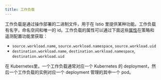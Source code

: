 ```yaml
---
title: 工作负载
---
```

工作负载是通过操作部署的二进制文件，用于在 Istio 里提供某种功能。工作负载有名字，命名空间和唯一的 id。工作负载的属性可以通过下面这些[属性](#%E5%B1%9E%E6%80%A7)在策略和遥测配置功能里获取：

* `source.workload.name`, `source.workload.namespace`, `source.workload.uid`
* `destination.workload.name`, `destination.workload.namespace`, `destination.workload.uid`

在 Kubernetes里，一个工作负载通常对应一个 Kubernetes 的 deployment，然后一个工作负载的实例对应一个 deployment 管理的其中一个 pod。
